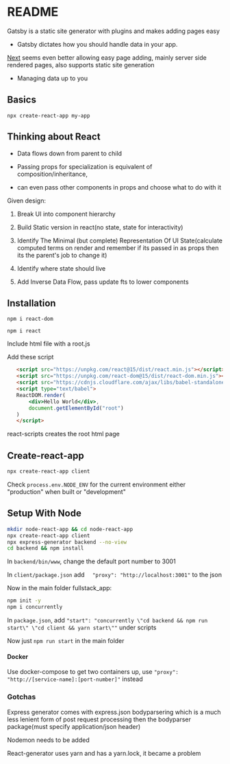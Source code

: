 # README

Gatsby is a static site generator with plugins and makes adding pages easy

- Gatsby dictates how you should handle data in your app.

[Next](https://nextjs.org/) seems even better allowing easy page adding, mainly server side rendered pages, also supports static site generation

- Managing data up to you 

## Basics

`npx create-react-app my-app`

## Thinking about React

- Data flows down from parent to child

- Passing props for specialization is equivalent of composition/inheritance, 

- can even pass other components in props and choose what to do with it

Given design:

1) Break UI into component hierarchy

2) Build Static version in react(no state, state for interactivity)

3) Identify The Minimal (but complete) Representation Of UI State(calculate computed terms on render and remember if its passed in as props then its the parent's job to change it)

4) Identify where state should live

5) Add Inverse Data Flow, pass update fts to lower components

## Installation

`npm i react-dom`

`npm i react`

Include html file with a root.js

Add these script

```html
   <script src="https://unpkg.com/react@15/dist/react.min.js"></script>
   <script src="https://unpkg.com/react-dom@15/dist/react-dom.min.js"></script>
   <script src="https://cdnjs.cloudflare.com/ajax/libs/babel-standalone/6.24.0/babel.js"></script>
   <script type="text/babel">
   ReactDOM.render(
       <div>Hello World</div>,
       document.getElementById("root")
   )
   </script>
```

react-scripts creates the root html page

## Create-react-app

```bash
npx create-react-app client
```

Check  `process.env.NODE_ENV`  for the current environment either "production" when built or "development"

## Setup With Node

```bash
mkdir node-react-app && cd node-react-app
npx create-react-app client
npx express-generator backend --no-view
cd backend && npm install
```

In `backend/bin/www`,  change the default port number to 3001

In `client/package.json` add `  "proxy": "http://localhost:3001"` to the json

Now in the main folder fullstack_app:

```bash
npm init -y 
npm i concurrently
```

In `package.json`, add `"start": "concurrently \"cd backend && npm run start\" \"cd client && yarn start\""`  under scripts

Now just `npm run start` in the main folder

#### Docker

Use docker-compose to get two containers up, use `"proxy": "http://[service-name]:[port-number]"` instead

### Gotchas

Express generator comes with express.json bodyparsering which is a much less lenient form of post request processing then the bodyparser package(must specify application/json header)

Nodemon needs to be added

React-generator uses yarn and has a yarn.lock, it became a problem